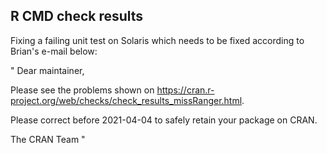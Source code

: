 ## R CMD check results

Fixing a failing unit test on Solaris which needs to be fixed according to Brian's e-mail below:

"
Dear maintainer,

Please see the problems shown on
<https://cran.r-project.org/web/checks/check_results_missRanger.html>.

Please correct before 2021-04-04 to safely retain your package on CRAN.

The CRAN Team
"